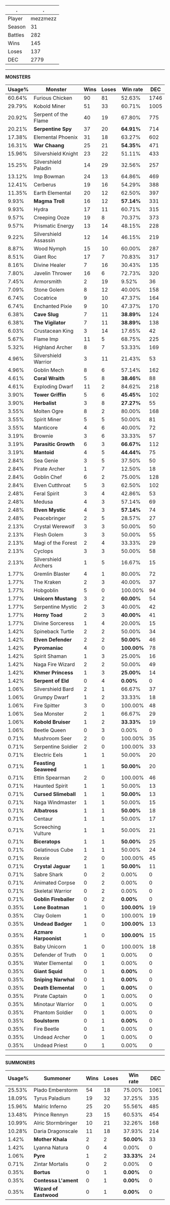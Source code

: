 .|.
|-|-
Player|mezzmezz
Season|31
Battles|282
Wins|145
Loses|137
DEC|2779

---
**MONSTERS**

Usage%|Monster|Wins|Loses|Win rate|DEC|
-|-|-|-|-|-|
60.64%|Furious Chicken|90|81|52.63%|1746|
29.79%|Kobold Miner|51|33|60.71%|1005|
20.92%|Serpent of the Flame|40|19|67.80%|775|
20.21%|**Serpentine Spy**|37|20|**64.91%**|714|
17.38%|Elemental Phoenix|31|18|63.27%|602|
16.31%|**War Chaang**|25|21|**54.35%**|471|
15.96%|Silvershield Knight|23|22|51.11%|433|
15.25%|Silvershield Paladin|14|29|32.56%|257|
13.12%|Imp Bowman|24|13|64.86%|469|
12.41%|Cerberus|19|16|54.29%|388|
11.35%|Earth Elemental|20|12|62.50%|397|
9.93%|**Magma Troll**|16|12|**57.14%**|331|
9.93%|Hydra|17|11|60.71%|315|
9.57%|Creeping Ooze|19|8|70.37%|373|
9.57%|Prismatic Energy|13|14|48.15%|228|
9.22%|Silvershield Assassin|12|14|46.15%|219|
8.87%|Wood Nymph|15|10|60.00%|287|
8.51%|Giant Roc|17|7|70.83%|317|
8.16%|Divine Healer|7|16|30.43%|135|
7.80%|Javelin Thrower|16|6|72.73%|320|
7.45%|Armorsmith|2|19|9.52%|36|
7.09%|Stone Golem|8|12|40.00%|158|
6.74%|Cocatrice|9|10|47.37%|164|
6.74%|Enchanted Pixie|9|10|47.37%|170|
6.38%|**Cave Slug**|7|11|**38.89%**|124|
6.38%|**The Vigilator**|7|11|**38.89%**|138|
6.03%|Crustacean King|3|14|17.65%|42|
5.67%|Flame Imp|11|5|68.75%|225|
5.32%|Highland Archer|8|7|53.33%|169|
4.96%|Silvershield Warrior|3|11|21.43%|53|
4.96%|Goblin Mech|8|6|57.14%|162|
4.61%|**Coral Wraith**|5|8|**38.46%**|88|
4.61%|Exploding Dwarf|11|2|84.62%|218|
3.90%|**Tower Griffin**|5|6|**45.45%**|102|
3.90%|**Herbalist**|3|8|**27.27%**|55|
3.55%|Molten Ogre|8|2|80.00%|168|
3.55%|Spirit Miner|5|5|50.00%|81|
3.55%|Manticore|4|6|40.00%|72|
3.19%|Brownie|3|6|33.33%|57|
3.19%|**Parasitic Growth**|6|3|**66.67%**|112|
3.19%|**Mantoid**|4|5|**44.44%**|75|
2.84%|Sea Genie|3|5|37.50%|50|
2.84%|Pirate Archer|1|7|12.50%|18|
2.84%|Goblin Chef|6|2|75.00%|128|
2.84%|Elven Cutthroat|5|3|62.50%|102|
2.48%|Feral Spirit|3|4|42.86%|53|
2.48%|Medusa|4|3|57.14%|69|
2.48%|**Elven Mystic**|4|3|**57.14%**|74|
2.48%|Peacebringer|2|5|28.57%|27|
2.13%|Crystal Werewolf|3|3|50.00%|50|
2.13%|Flesh Golem|3|3|50.00%|55|
2.13%|Magi of the Forest|2|4|33.33%|29|
2.13%|Cyclops|3|3|50.00%|58|
2.13%|Silvershield Archers|1|5|16.67%|15|
1.77%|Gremlin Blaster|4|1|80.00%|72|
1.77%|The Kraken|2|3|40.00%|37|
1.77%|Hobgoblin|5|0|100.00%|94|
1.77%|**Unicorn Mustang**|3|2|**60.00%**|54|
1.77%|Serpentine Mystic|2|3|40.00%|42|
1.77%|**Horny Toad**|2|3|**40.00%**|41|
1.77%|Divine Sorceress|1|4|20.00%|15|
1.42%|Spineback Turtle|2|2|50.00%|34|
1.42%|**Elven Defender**|2|2|**50.00%**|46|
1.42%|**Pyromaniac**|4|0|**100.00%**|78|
1.42%|Spirit Shaman|1|3|25.00%|16|
1.42%|Naga Fire Wizard|2|2|50.00%|49|
1.42%|**Khmer Princess**|1|3|**25.00%**|14|
1.42%|**Serpent of Eld**|0|4|**0.00%**|0|
1.06%|Silvershield Bard|2|1|66.67%|37|
1.06%|Grumpy Dwarf|1|2|33.33%|18|
1.06%|Fire Spitter|3|0|100.00%|48|
1.06%|Sea Monster|2|1|66.67%|29|
1.06%|**Kobold Bruiser**|1|2|**33.33%**|19|
1.06%|Beetle Queen|0|3|0.00%|0|
0.71%|Mushroom Seer|2|0|100.00%|35|
0.71%|Serpentine Soldier|2|0|100.00%|33|
0.71%|Electric Eels|1|1|50.00%|20|
0.71%|**Feasting Seaweed**|1|1|**50.00%**|20|
0.71%|Ettin Spearman|2|0|100.00%|46|
0.71%|Haunted Spirit|1|1|50.00%|13|
0.71%|**Cursed Slimeball**|1|1|**50.00%**|13|
0.71%|Naga Windmaster|1|1|50.00%|15|
0.71%|**Albatross**|1|1|**50.00%**|18|
0.71%|Centaur|1|1|50.00%|17|
0.71%|Screeching Vulture|1|1|50.00%|21|
0.71%|**Biceratops**|1|1|**50.00%**|25|
0.71%|Gelatinous Cube|1|1|50.00%|24|
0.71%|Rexxie|2|0|100.00%|45|
0.71%|**Crystal Jaguar**|1|1|**50.00%**|11|
0.71%|Sabre Shark|0|2|0.00%|0|
0.71%|Animated Corpse|0|2|0.00%|0|
0.71%|Skeletal Warrior|0|2|0.00%|0|
0.71%|**Goblin Fireballer**|0|2|**0.00%**|0|
0.35%|**Lone Boatman**|1|0|**100.00%**|19|
0.35%|Clay Golem|1|0|100.00%|19|
0.35%|**Undead Badger**|1|0|**100.00%**|13|
0.35%|**Azmare Harpoonist**|1|0|**100.00%**|15|
0.35%|Baby Unicorn|1|0|100.00%|18|
0.35%|Defender of Truth|0|1|0.00%|0|
0.35%|Water Elemental|0|1|0.00%|0|
0.35%|**Giant Squid**|0|1|**0.00%**|0|
0.35%|**Sniping Narwhal**|0|1|**0.00%**|0|
0.35%|**Death Elemental**|0|1|**0.00%**|0|
0.35%|Pirate Captain|0|1|0.00%|0|
0.35%|Minotaur Warrior|0|1|0.00%|0|
0.35%|Phantom Soldier|0|1|0.00%|0|
0.35%|**Soulstorm**|0|1|**0.00%**|0|
0.35%|Fire Beetle|0|1|0.00%|0|
0.35%|Undead Archer|0|1|0.00%|0|
0.35%|Undead Priest|0|1|0.00%|0|

---
**SUMMONERS**

Usage%|Summoner|Wins|Loses|Win rate|DEC|
-|-|-|-|-|-|
25.53%|Plado Emberstorm|54|18|75.00%|1061|
18.09%|Tyrus Paladium|19|32|37.25%|335|
15.96%|Malric Inferno|25|20|55.56%|485|
13.48%|Prince Rennyn|23|15|60.53%|454|
10.99%|Alric Stormbringer|10|21|32.26%|168|
10.28%|Daria Dragonscale|11|18|37.93%|214|
1.42%|**Mother Khala**|2|2|**50.00%**|33|
1.42%|Lyanna Natura|0|4|0.00%|0|
1.06%|**Pyre**|1|2|**33.33%**|24|
0.71%|Zintar Mortalis|0|2|0.00%|0|
0.35%|**Bortus**|0|1|**0.00%**|0|
0.35%|**Contessa L'ament**|0|1|**0.00%**|0|
0.35%|**Wizard of Eastwood**|0|1|**0.00%**|0|
